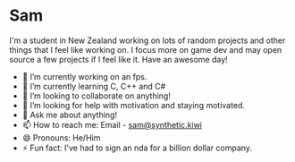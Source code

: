 # Sam

I'm a student in New Zealand working on lots of random projects and other things that I feel like working on. I focus more on game dev and may open source a few projects if I feel like it.
Have an awesome day!


- 🔭 I’m currently working on an fps.
- 🌱 I’m currently learning C, C++ and C#
- 👯 I’m looking to collaborate on anything!
- 🤔 I’m looking for help with motivation and staying motivated.
- 💬 Ask me about anything!
- 📫 How to reach me: Email - sam@synthetic.kiwi
- 😄 Pronouns: He/Him
- ⚡ Fun fact: I've had to sign an nda for a billion dollar company.
